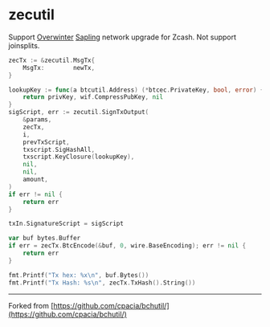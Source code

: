 # zecutil

Support [Overwinter](https://z.cash/upgrade/overwinter.html) [Sapling](https://z.cash/upgrade/sapling) network upgrade for Zcash. Not support joinsplits.

```go
zecTx := &zecutil.MsgTx{
    MsgTx:        newTx,
}

lookupKey := func(a btcutil.Address) (*btcec.PrivateKey, bool, error) {
    return privKey, wif.CompressPubKey, nil
}
sigScript, err := zecutil.SignTxOutput(
    &params,
    zecTx,
    i,
    prevTxScript,
    txscript.SigHashAll,
    txscript.KeyClosure(lookupKey),
    nil,
    nil,
    amount,
)
if err != nil {
    return err
}

txIn.SignatureScript = sigScript

var buf bytes.Buffer
if err = zecTx.BtcEncode(&buf, 0, wire.BaseEncoding); err != nil {
    return err
}

fmt.Printf("Tx hex: %x\n", buf.Bytes())
fmt.Printf("Tx Hash: %s\n", zecTx.TxHash().String())

```

-------
Forked from [https://github.com/cpacia/bchutil/](https://github.com/cpacia/bchutil/)
